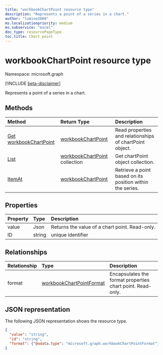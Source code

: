 ```yaml
---
title: "workbookChartPoint resource type"
description: "Represents a point of a series in a chart."
author: "lumine2008"
ms.localizationpriority: medium
ms.subservice: "excel"
doc_type: resourcePageType
toc.title: Chart point
---
```


# workbookChartPoint resource type

Namespace: microsoft.graph

[!INCLUDE [beta-disclaimer](../../includes/beta-disclaimer.md)]

Represents a point of a series in a chart.


## Methods

| Method		   | Return Type	|Description|
|:---------------|:--------|:----------|
|[Get workbookChartPoint](../api/chartpoint-get.md) | [workbookChartPoint](workbookchartpoint.md) |Read properties and relationships of chartPoint object.|
|[List](../api/chartpoint-list.md) | [workbookChartPoint](workbookchartpoint.md) collection |Get chartPoint object collection. |
|[ItemAt](../api/chartpointscollection-itemat.md)|[workbookChartPoint](workbookchartpoint.md)|Retrieve a point based on its position within the series.|

## Properties
| Property	   | Type	|Description|
|:---------------|:--------|:----------|
|value|Json|Returns the value of a chart point. Read-only.|
|ID|string|unique identifier|

## Relationships
| Relationship | Type	|Description|
|:---------------|:--------|:----------|
|format|[workbookChartPointFormat](workbookchartpointformat.md)|Encapsulates the format properties chart point. Read-only.|

## JSON representation

The following JSON representation shows the resource type.

<!--{
  "blockType": "resource",
  "optionalProperties": [
    "format"
    ],
  "keyProperty": "id",
  "baseType": "microsoft.graph.entity",
  "@odata.type": "microsoft.graph.workbookChartPoint"
}-->

```json
{
  "value": "string",
  "id": "string",
  "format": {"@odata.type": "microsoft.graph.workbookChartPointFormat"}
}

```

<!-- uuid: 8fcb5dbc-d5aa-4681-8e31-b001d5168d79
2015-10-25 14:57:30 UTC -->
<!--
{
  "type": "#page.annotation",
  "description": "ChartPoint resource",
  "keywords": "",
  "section": "documentation",
  "tocPath": "",
  "suppressions": []
}
-->


